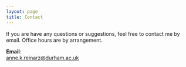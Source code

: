 ```yaml
---
layout: page
title: Contact
---
```


<div>
If you are have any questions or suggestions, feel free to contact me by email. Office hours are by arrangement.
</div>


**Email**:<br>
anne.k.reinarz@durham.ac.uk

